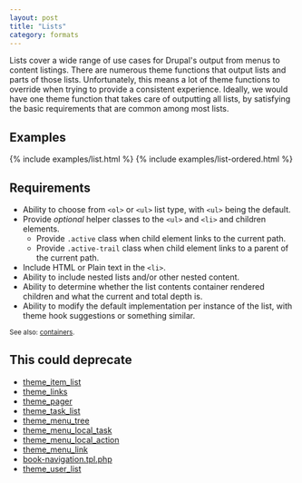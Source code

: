 ```yaml
---
layout: post
title: "Lists"
category: formats
---
```


Lists cover a wide range of use cases for Drupal's output from menus to content listings.  There are numerous theme functions that output lists and parts of those lists.  Unfortunately, this means a lot of theme functions to override when trying to provide a consistent experience. Ideally, we would have one theme function that takes care of outputting all lists, by satisfying the basic requirements that are common among most lists.

## Examples

{% include examples/list.html %}
{% include examples/list-ordered.html %}

## Requirements

- Ability to choose from `<ol>` or `<ul>` list type, with `<ul>` being the default.
- Provide *optional* helper classes to the `<ul>` and `<li>` and children elements.
    - Provide `.active` class when child element links to the current path.
    - Provide `.active-trail` class when child element links to a parent of the current path.
- Include HTML or Plain text in the `<li>`.
- Ability to include nested lists and/or other nested content.
- Ability to determine whether the list contents container rendered children and what the current and total depth is.
- Ability to modify the default implementation per instance of the list, with theme hook suggestions or something similar.

<small class="note">See also: <a href="{{ site.baseurl }}/container">containers</a>.</small>

## This could deprecate

- [theme_item_list](http://api.drupal.org/api/function/theme_item_list/7)
- [theme_links](http://api.drupal.org/api/function/theme_links/7)
- [theme_pager](http://api.drupal.org/api/function/theme_pager/7)
- [theme_task_list](http://api.drupal.org/api/function/theme_task_list/7)
- [theme_menu_tree](http://api.drupal.org/api/function/theme_menu_tree/7)
- [theme_menu_local_task](http://api.drupal.org/api/function/theme_menu_local_task/7)
- [theme_menu_local_action](http://api.drupal.org/api/function/theme_menu_local_action/7)
- [theme_menu_link](http://api.drupal.org/api/function/theme_menu_link/7)
- [book-navigation.tpl.php](http://api.drupal.org/api/drupal/core!modules!book!book-navigation.tpl.php/7)
- [theme_user_list](http://api.drupal.org/api/function/theme_user_list/7)
